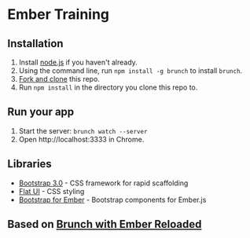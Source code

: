 # Ember Training

## Installation

1. Install [node.js](http://nodejs.org/) if you haven't already.
2. Using the command line, run ```npm install -g brunch``` to install `brunch`.
3. [Fork and clone](https://github.com/freshbooks/ember-training/fork) this repo.
4. Run `npm install` in the directory you clone this repo to.

## Run your app

1. Start the server: ```brunch watch --server```
2. Open http://localhost:3333 in Chrome.

## Libraries

* [Bootstrap 3.0](http://getbootstrap.com/css/) - CSS framework for rapid scaffolding
* [Flat UI](http://designmodo.github.io/Flat-UI/) - CSS styling
* [Bootstrap for Ember](http://ember-addons.github.io/bootstrap-for-ember/dist/#/show_components/alert) - Bootstrap components for Ember.js

## Based on [Brunch with Ember Reloaded](https://github.com/gcollazo/brunch-with-ember-reloaded)
